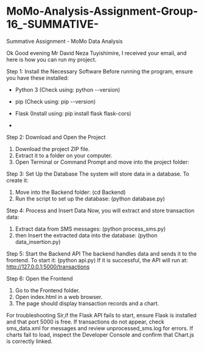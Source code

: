 # MoMo-Analysis-Assignment-Group-16_-SUMMATIVE-
Summative Assignment - MoMo Data Analysis

Ok Good evening Mr David Neza Tuyishimire, I received your email, and here is how you can run my project.

Step 1: Install the Necessary Software
Before running the program, ensure you have these installed:
- Python 3 (Check using: python --version)
- pip (Check using: pip --version)
- Flask (Install using: pip install flask flask-cors)

- 
Step 2: Download and Open the Project
1. Download the project ZIP file.
2. Extract it to a folder on your computer.
3. Open Terminal or Command Prompt and move into the project folder:


Step 3: Set Up the Database
The system will store data in a database. To create it:
1. Move into the Backend folder:
 (cd Backend)
2. Run the script to set up the database:
 (python database.py)


Step 4: Process and Insert Data
Now, you will extract and store transaction data:
1. Extract data from SMS messages:
 (python process_sms.py)
2. then Insert the extracted data into the database:
 (python data_insertion.py)


Step 5: Start the Backend API
The backend handles data and sends it to the frontend. To start it:
 (python api.py)
If it is successful, the API will run at: http://127.0.0.1:5000/transactions


Step 6: Open the Frontend
1. Go to the Frontend folder.
2. Open index.html in a web browser.
3. The page should display transaction records and a chart.

For troubleshooting Sir,if the Flask API fails to start, ensure Flask is installed and that port 5000 is free. If transactions do not appear, check sms_data.xml for messages and review unprocessed_sms.log for errors. If charts fail to load, inspect the Developer Console and confirm that Chart.js is correctly linked.
